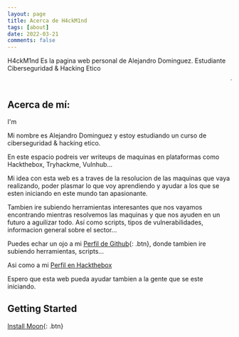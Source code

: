 ```yaml
---
layout: page
title: Acerca de H4ckM1nd
tags: [about]
date: 2022-03-21
comments: false
---
```

    
H4ckM1nd Es la pagina web personal de Alejandro Dominguez. Estudiante Ciberseguridad & Hacking Etico

<MARQUEE> Texto que se desplaza </MARQUEE>

## Acerca de mí:

<p>I'm <span class="typed" data-typed-items="Designer, Developer, Freelancer, Photographer"></span></p>

Mi nombre es Alejandro Dominguez y estoy estudiando un curso de ciberseguridad & hacking etico.

En este espacio podreis ver writeups de maquinas en plataformas como Hackthebox, Tryhackme, Vulnhub...

Mi idea con esta web es a traves de la resolucion de las maquinas que vaya realizando, poder plasmar lo que voy aprendiendo y ayudar a los que se esten iniciando en este mundo tan apasionante.

Tambien ire subiendo herramientas interesantes que nos vayamos encontrando mientras resolvemos las maquinas y que nos ayuden en un futuro a aguilizar todo. Así como scripts, tipos de vulnerabilidades, informacion general sobre el sector... 

Puedes echar un ojo a mi [Perfil de Github](https://github.com/H4ckM1nd){: .btn}, donde tambien ire subiendo herramientas, scripts...

Asi como a mi [Perfil en Hackthebox](https://www.hackthebox.com/)

Espero que esta web pueda ayudar tambien a la gente que se este iniciando.



## Getting Started

      
[Install Moon](https://github.com/TaylanTatli/Moon){: .btn}
